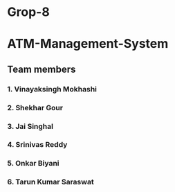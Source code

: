 # Grop-8
# ATM-Management-System
## Team members
### 1. Vinayaksingh Mokhashi
### 2. Shekhar Gour
### 3. Jai Singhal
### 4. Srinivas Reddy
### 5. Onkar Biyani
### 6. Tarun Kumar Saraswat
